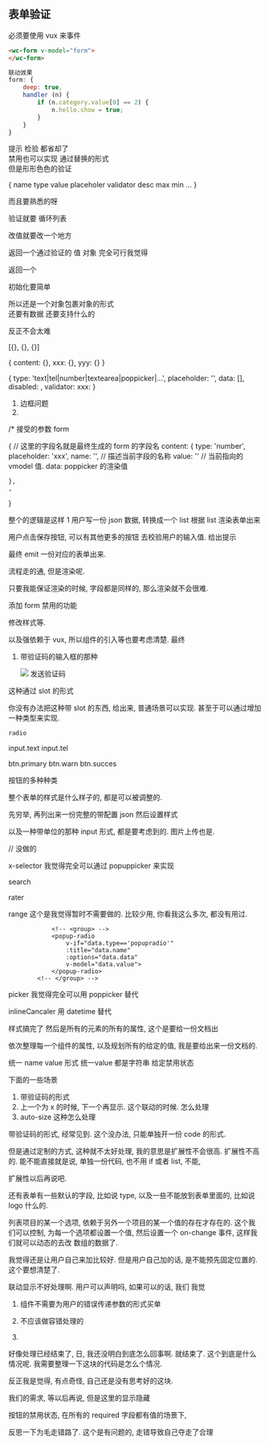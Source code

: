 ## 表单验证

必须要使用 vux 来事件

```html
<wc-form v-model="form">
</wc-form>
```


```javascript
联动效果
form: {
	deep: true,
	handler (n) {
		if (n.category.value[0] == 2) {
			n.hello.show = true;
		}
	}
}
```

















提示 检验 都省却了  
禁用也可以实现  通过替换的形式  
但是形形色色的验证 

{
name
type
value
placeholer
validator
desc 
   max
   min
   ...
}

而且要熟悉的呀

验证就要 循环列表

改值就要改一个地方

返回一个通过验证的 值 对象 
完全可行我觉得

返回一个


初始化要简单

所以还是一个对象包裹对象的形式  
还要有数据
还要支持什么的

反正不会太难




[{}, {}, {}]

{
	content: {},
	xxx: {},
	yyy: {}
}

{
	type: 'text|tel|number|textearea|poppicker|...',
	placeholder: '',
	data: [],
	disabled: ,
	validator: 
	xxx:
}


1. 边框问题
2. 






/*
接受的参数 form

{
	// 这里的字段名就是最终生成的 form 的字段名
	content: {
		type: 'number',
		placeholder: 'xxx',
		name: '',  // 描述当前字段的名称
		value: '' // 当前指向的 vmodel 值. 
		data: poppicker 的渲染值

	},
	,
}

整个的逻辑是这样
1 用户写一份 json 数据,
转换成一个 list
根据 list 渲染表单出来

用户点击保存按钮, 可以有其他更多的按钮
去校验用户的输入值. 给出提示
 
最终 emit 一份对应的表单出来.


流程走的通, 但是渲染呢. 

只要我能保证渲染的时候, 字段都是同样的, 那么渲染就不会很难. 

添加 form 禁用的功能

修改样式等. 


以及强依赖于 vux, 所以组件的引入等也要考虑清楚. 
最终

<wc-form :form="form" :disabled="false">
</wc-form>


1. 带验证码的输入框的那种

      <x-input title="验证码" class="weui-cell_vcode">
        <img slot="right" class="weui-vcode-img" src="https://i.loli.net/2017/09/18/59bf7f32425d5.jpg">
      </x-input>
      <x-input title="发送验证码" class="weui-vcode">
        <x-button slot="right" type="primary" mini>发送验证码</x-button>
      </x-input>

这种通过 slot 的形式

你没有办法把这种带 slot 的东西, 给出来, 普通场景可以实现.
甚至于可以通过增加一种类型来实现. 


   <group title="object options">
      <radio fill-mode fill-label="Other" fill-placeholder="other" :options="radio003" @on-change="change"></radio>
    </group>

    radio 


input.text
input.tel

btn.primary
btn.warn
btn.succes

按钮的多种种类

整个表单的样式是什么样子的, 都是可以被调整的. 

先穷举, 再列出来一份完整的带配置 json
然后设置样式

以及一种带单位的那种 input 形式, 都是要考虑到的. 
图片上传也是. 




// 没做的

x-selector 我觉得完全可以通过 popuppicker 来实现

search 

rater

range 这个是我觉得暂时不需要做的. 比较少用, 你看我这么多次, 都没有用过. 

				<!-- <group> -->
			    <popup-radio
			    	v-if="data.type=='popupradio'" 
					:title="data.name" 
					:options="data.data" 
					v-model="data.value">
			    </popup-radio>
			<!-- </group> -->

picker 我觉得完全可以用 poppicker 替代

inlineCancaler 用 datetime 替代



样式搞完了
然后是所有的元素的所有的属性, 这个是要给一份文档出


依次整理每一个组件的属性, 以及规划所有的给定的值, 我是要给出来一份文档的. 


统一 name value 形式
统一value 都是字符串
给定禁用状态


下面的一些场景
1. 带验证码的形式
2. 上一个为 x 的时候, 下一个再显示. 这个联动的时候. 怎么处理
3. auto-size 这种怎么处理


带验证码的形式, 经常见到. 这个没办法, 只能单独开一份 code 的形式.

但是通过定制的方式, 这种就不太好处理, 我的意思是扩展性不会很高. 扩展性不高的. 
能不能直接就是说, 单独一份代码, 也不用 if 或者 list, 不能, 

扩展性以后再说吧. 

还有表单有一些默认的字段, 比如说 type, 以及一些不能放到表单里面的, 比如说 logo 什么的. 

列表项目的某一个选项, 依赖于另外一个项目的某一个值的存在才存在的. 
这个我们可以控制, 为每一个选项都设置一个值, 然后设置一个 on-change 事件, 这样我们就可以动态的去改
数组的数据了. 

我觉得还是让用户自己来加比较好. 但是用户自己加的话, 是不能预先固定位置的. 这个要想清楚了. 

联动显示不好处理啊. 用户可以声明吗, 如果可以的话, 我们
我觉


1. 组件不需要为用户的错误传递参数的形式买单
2. 不应该做容错处理的

3. 

好像处理已经结束了, 日, 我还没明白到底怎么回事啊. 就结束了. 这个到底是什么情况呢. 
我需要整理一下这块的代码是怎么个情况. 

反正我是觉得, 有点奇怪, 自己还是没有思考好的这块. 


我们的需求, 等以后再说, 但是这里的显示隐藏

按钮的禁用状态, 在所有的 required 字段都有值的场景下, 



反思一下为毛走错路了. 这个是有问题的, 走错导致自己夺走了合理










